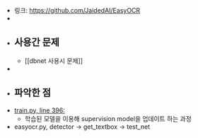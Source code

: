 - 링크: https://github.com/JaidedAI/EasyOCR
-
- ## 사용간 문제
	- [[dbnet 사용시 문제]]
-
- ## 파악한 점
- [train.py, line 396:](https://github.com/JaidedAI/EasyOCR/blob/054ec4f90127ab9e45f101baf8caa519d5a6e035/trainer/craft/train.py#L396)
	- 학습된 모델을 이용해 supervision model을 업데이트 하는 과정
- easyocr.py, detector -> get_textbox -> test_net